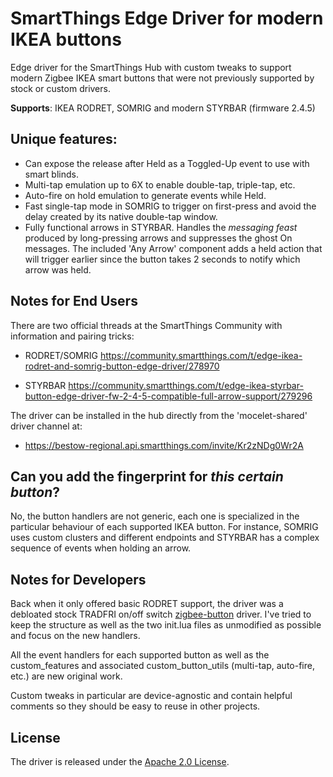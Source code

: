 # SmartThings Edge Driver for modern IKEA buttons

Edge driver for the SmartThings Hub with custom tweaks to support modern Zigbee IKEA smart buttons that were not previously supported by stock or custom drivers.

**Supports**: IKEA RODRET, SOMRIG and modern STYRBAR (firmware 2.4.5)

## Unique features:
- Can expose the release after Held as a Toggled-Up event to use with smart blinds.
- Multi-tap emulation up to 6X to enable double-tap, triple-tap, etc.
- Auto-fire on hold emulation to generate events while Held.
- Fast single-tap mode in SOMRIG to trigger on first-press and avoid the delay created by its native double-tap window.
- Fully functional arrows in STYRBAR. Handles the _messaging feast_ produced by long-pressing arrows and suppresses the ghost On messages. The included 'Any Arrow' component adds a held action that will trigger earlier since the button takes 2 seconds to notify which arrow was held.

## Notes for End Users

There are two official threads at the SmartThings Community with information and pairing tricks:

- RODRET/SOMRIG https://community.smartthings.com/t/edge-ikea-rodret-and-somrig-button-edge-driver/278970

- STYRBAR https://community.smartthings.com/t/edge-ikea-styrbar-button-edge-driver-fw-2-4-5-compatible-full-arrow-support/279296

The driver can be installed in the hub directly from the 'mocelet-shared' driver channel at:

- https://bestow-regional.api.smartthings.com/invite/Kr2zNDg0Wr2A


## Can you add the fingerprint for _this certain button_?

No, the button handlers are not generic, each one is specialized in the particular behaviour of each supported IKEA button. For instance, SOMRIG uses custom clusters and different endpoints and STYRBAR has a complex sequence of events when holding an arrow.

## Notes for Developers

Back when it only offered basic RODRET support, the driver was a debloated stock TRADFRI on/off switch [zigbee-button](https://github.com/SmartThingsCommunity/SmartThingsEdgeDrivers/tree/main/drivers/SmartThings/zigbee-button) driver. I've tried to keep the structure as well as the two init.lua files as unmodified as possible and focus on the new handlers.

All the event handlers for each supported button as well as the custom_features and associated custom_button_utils (multi-tap, auto-fire, etc.) are new original work.

Custom tweaks in particular are device-agnostic and contain helpful comments so they should be easy to reuse in other projects.

## License

The driver is released under the [Apache 2.0 License](LICENSE).